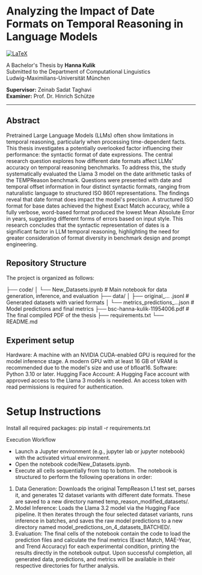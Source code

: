 # Analyzing the Impact of Date Formats on Temporal Reasoning in Language Models

[![LaTeX](https://img.shields.io/badge/LaTeX-47A141?style=for-the-badge&logo=latex&logoColor=white)](https://www.latex-project.org/)

A Bachelor's Thesis by **Hanna Kulik**  
Submitted to the Department of Computational Linguistics  
Ludwig-Maximilians-Universität München

**Supervisor:** Zeinab Sadat Taghavi  
**Examiner:** Prof. Dr. Hinrich Schütze

---

## Abstract

Pretrained Large Language Models (LLMs) often show limitations in temporal reasoning, particularly when processing time-dependent facts. This thesis investigates a potentially overlooked factor influencing their performance: the syntactic format of date expressions. The central research question explores how different date formats affect LLMs' accuracy on temporal reasoning benchmarks. To address this, the study systematically evaluated the Llama 3 model on the date arithmetic tasks of the TEMPReason benchmark. Questions were presented with date and temporal offset information in four distinct syntactic formats, ranging from naturalistic language to structured ISO 8601 representations. The findings reveal that date format does impact the model's precision. A structured ISO format for base dates achieved the highest Exact Match accuracy, while a fully verbose, word-based format produced the lowest Mean Absolute Error in years, suggesting different forms of errors based on input style. This research concludes that the syntactic representation of dates is a significant factor in LLM temporal reasoning, highlighting the need for greater consideration of format diversity in benchmark design and prompt engineering.

## Repository Structure

The project is organized as follows:

├── code/
│ └── New_Datasets.ipynb # Main notebook for data generation, inference, and evaluation
├── data/
│ ├── original_... .jsonl # Generated datasets with varied formats
│ └── metrics_predictions_...json # Model predictions and final metrics
├── bsc-hanna-kulik-11954006.pdf # The final compiled PDF of the thesis
├── requirements.txt
└── README.md

## Experiment setup
Hardware: A machine with an NVIDIA CUDA-enabled GPU is required for the model inference stage. A modern GPU with at least 16 GB of VRAM is recommended due to the model's size and use of bfloat16.
Software: Python 3.10 or later.
Hugging Face Account: A Hugging Face account with approved access to the Llama 3 models is needed. An access token with read permissions is required for authentication.
# Setup Instructions

Install all required packages:
pip install -r requirements.txt

Execution Workflow
- Launch a Jupyter environment (e.g., jupyter lab or jupyter notebook) with the activated virtual environment.
- Open the notebook code/New_Datasets.ipynb.
- Execute all cells sequentially from top to bottom.
The notebook is structured to perform the following operations in order:
1. Data Generation: Downloads the original TempReason L1 test set, parses it, and generates 12 dataset variants with different date formats. These are saved to a new directory named temp_reason_modified_datasets/.
2. Model Inference: Loads the Llama 3.2 model via the Hugging Face pipeline. It then iterates through the four selected dataset variants, runs inference in batches, and saves the raw model predictions to a new directory named model_predictions_on_4_datasets_BATCHED/.
3. Evaluation: The final cells of the notebook contain the code to load the prediction files and calculate the final metrics (Exact Match, MAE-Year, and Trend Accuracy) for each experimental condition, printing the results directly in the notebook output.
Upon successful completion, all generated data, predictions, and metrics will be available in their respective directories for further analysis.
